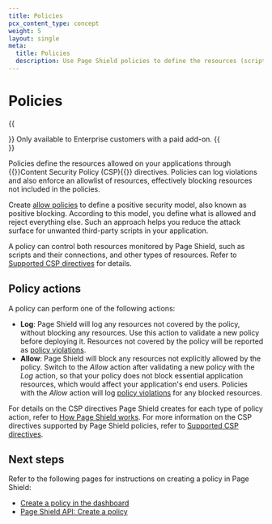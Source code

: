 ```yaml
---
title: Policies
pcx_content_type: concept
weight: 5
layout: single
meta:
  title: Policies
  description: Use Page Shield policies to define the resources (scripts) allowed on your applications.
---
```


# Policies

{{<Aside type="note">}}
Only available to Enterprise customers with a paid add-on.
{{</Aside>}}

Policies define the resources allowed on your applications through {{<glossary-tooltip term_id="content security policy (CSP)">}}Content Security Policy (CSP){{</glossary-tooltip>}} directives. Policies can log violations and also enforce an allowlist of resources, effectively blocking resources not included in the policies.

Create [allow policies](#policy-actions) to define a positive security model, also known as positive blocking. According to this model, you define what is allowed and reject everything else. Such an approach helps you reduce the attack surface for unwanted third-party scripts in your application.

A policy can control both resources monitored by Page Shield, such as scripts and their connections, and other types of resources. Refer to [Supported CSP directives](/page-shield/policies/csp-directives/) for details.

## Policy actions

A policy can perform one of the following actions:

* **Log**: Page Shield will log any resources not covered by the policy, without blocking any resources. Use this action to validate a new policy before deploying it. Resources not covered by the policy will be reported as [policy violations](/page-shield/policies/violations/).
* **Allow**: Page Shield will block any resources not explicitly allowed by the policy. Switch to the _Allow_ action after validating a new policy with the _Log_ action, so that your policy does not block essential application resources, which would affect your application's end users. Policies with the _Allow_ action will log [policy violations](/page-shield/policies/violations/) for any blocked resources.

For details on the CSP directives Page Shield creates for each type of policy action, refer to [How Page Shield works](/page-shield/how-it-works/#positive-security-model-using-policies). For more information on the CSP directives supported by Page Shield policies, refer to [Supported CSP directives](/page-shield/policies/csp-directives/).

## Next steps

Refer to the following pages for instructions on creating a policy in Page Shield:

* [Create a policy in the dashboard](/page-shield/policies/create-dashboard/)
* [Page Shield API: Create a policy](/page-shield/reference/page-shield-api/#create-a-policy)
